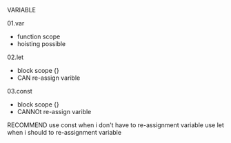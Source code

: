 VARIABLE

01.var

- function scope 
- hoisting possible

02.let

- block scope {}
- CAN re-assign varible

03.const

- block scope {}
- CANNOt re-assign varible

RECOMMEND 
use const when i don't have to re-assignment variable
use let when i should to re-assignment variable